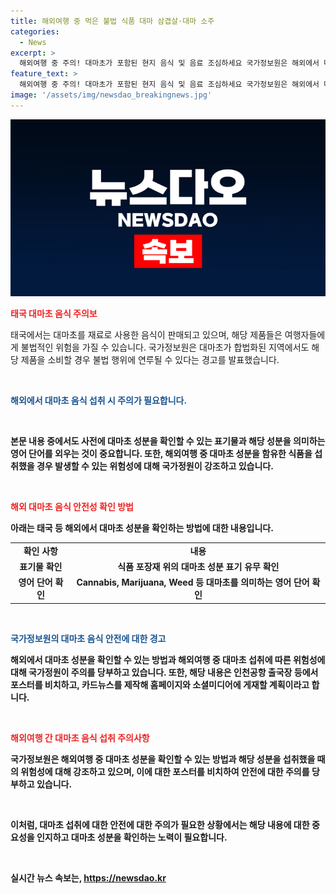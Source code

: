 ```yaml
---
title: 해외여행 중 먹은 불법 식품 대마 삼겹살·대마 소주
categories:
  - News
excerpt: >
  해외여행 중 주의! 대마초가 포함된 현지 음식 및 음료 조심하세요 국가정보원은 해외에서 대마 함유 제품을 섭취하면 불법에 연루될 수 있다고 경고했습니다. 미국, 캐나다, 태국 등에서 쉽게 대마초가 들어간 음료 및 식품을 구할 수 있으며, 식당이나 편의점에서도 찾을 수 있습니다. 특히 어린이들도 찾는 일반 음료와 함께 진열되어 있어 주의가 필요합니다. 마약을 이용한 셋업 범죄에도 주목해야 합니다. 대마 성분을 확인하고, 해외여행 중 마약 성분이 들어간 제품을 섭취하는 일에 대해 항상 주의해야 합니다.
feature_text: >
  해외여행 중 주의! 대마초가 포함된 현지 음식 및 음료 조심하세요 국가정보원은 해외에서 대마 함유 제품을 섭취하면 불법에 연루될 수 있다고 경고했습니다. 미국, 캐나다, 태국 등에서 쉽게 대마초가 들어간 음료 및 식품을 구할 수 있으며, 식당이나 편의점에서도 찾을 수 있습니다. 특히 어린이들도 찾는 일반 음료와 함께 진열되어 있어 주의가 필요합니다. 마약을 이용한 셋업 범죄에도 주목해야 합니다. 대마 성분을 확인하고, 해외여행 중 마약 성분이 들어간 제품을 섭취하는 일에 대해 항상 주의해야 합니다.
image: '/assets/img/newsdao_breakingnews.jpg'
---
```


<p><img src="/assets/img/newsdao_breakingnews.jpg" alt="cryptoinkorea 속보" /></p>

<p><b><span style="color: #ee2323;">태국 대마초 음식 주의보</span></b></p>

<p>태국에서는 대마초를 재료로 사용한 음식이 판매되고 있으며, 해당 제품들은 여행자들에게 불법적인 위험을 가질 수 있습니다. 국가정보원은 대마초가 합법화된 지역에서도 해당 제품을 소비할 경우 불법 행위에 연루될 수 있다는 경고를 발표했습니다.</p>

<p data-ke-size="size16">&nbsp;</p>

<p><b><span style="color: #1a5490;">해외에서 대마초 음식 섭취 시 주의가 필요합니다.</span><b></p>

<p data-ke-size="size16">&nbsp;</p>

<p>본문 내용 중에서도 사전에 대마초 성분을 확인할 수 있는 표기물과 해당 성분을 의미하는 영어 단어를 외우는 것이 중요합니다. 또한, 해외여행 중 대마초 성분을 함유한 식품을 섭취했을 경우 발생할 수 있는 위험성에 대해 국가정원이 강조하고 있습니다.</p>

<p data-ke-size="size16">&nbsp;</p>

<p><b><span style="color: #ee2323;">해외 대마초 음식 안전성 확인 방법</span></b></p>

<p>아래는 태국 등 해외에서 대마초 성분을 확인하는 방법에 대한 내용입니다.</p>

<table>
    <thead>
        <tr></tr>
    </thead>
    <tbody>
        <tr>
            <td style="text-align: center; height: 17px;"><b>확인 사항</b></td>
            <td style="text-align: center; height: 17px;"><b>내용</b></td>
        </tr>
        <tr>
            <td style="text-align: center;">표기물 확인</td>
            <td style="text-align: center;">식품 포장재 위의 대마초 성분 표기 유무 확인</td>
        </tr>
        <tr>
            <td style="text-align: center;">영어 단어 확인</td>
            <td style="text-align: center;">Cannabis, Marijuana, Weed 등 대마초를 의미하는 영어 단어 확인</td>
        </tr>
    </tbody>
</table>

<p data-ke-size="size16">&nbsp;</p>

<p><b><span style="color: #1a5490;">국가정보원의 대마초 음식 안전에 대한 경고</span></b></p>

<p>해외에서 대마초 성분을 확인할 수 있는 방법과 해외여행 중 대마초 섭취에 따른 위험성에 대해 국가정원이 주의를 당부하고 있습니다. 또한, 해당 내용은 인천공항 출국장 등에서 포스터를 비치하고, 카드뉴스를 제작해 홈페이지와 소셜미디어에 게재할 계획이라고 합니다.</p>

<p data-ke-size="size16">&nbsp;</p>

<p><b><span style="color: #ee2323;">해외여행 간 대마초 음식 섭취 주의사항</span></b></p>

<p>국가정보원은 해외여행 중 대마초 성분을 확인할 수 있는 방법과 해당 성분을 섭취했을 때의 위험성에 대해 강조하고 있으며, 이에 대한 포스터를 비치하여 안전에 대한 주의를 당부하고 있습니다.</p>

<p data-ke-size="size16">&nbsp;</p>

<p>이처럼, 대마초 섭취에 대한 안전에 대한 주의가 필요한 상황에서는 해당 내용에 대한 중요성을 인지하고 대마초 성분을 확인하는 노력이 필요합니다.</p>

<p data-ke-size="size16">&nbsp;</p>
실시간 뉴스 속보는, <a href="https://newsdao.kr" rel="dofollow">https://newsdao.kr</a>


